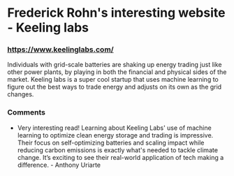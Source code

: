 # Frederick Rohn's interesting website - Keeling labs

### https://www.keelinglabs.com/
Individuals with grid-scale batteries are shaking up energy trading just like other power plants, by playing in both the financial and physical sides of the market. Keeling labs is a super cool startup that uses machine learning to figure out the best ways to trade energy and adjusts on its own as the grid changes.

### Comments
* Very interesting read! Learning about Keeling Labs' use of machine learning to optimize clean energy storage and trading is impressive. Their focus on self-optimizing batteries and scaling impact while reducing carbon emissions is exactly what's needed to tackle climate change. It’s exciting to see their real-world application of tech making a difference. - Anthony Uriarte

